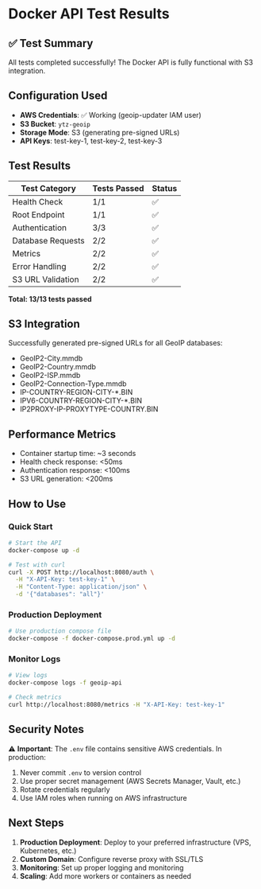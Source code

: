 # Docker API Test Results

## ✅ Test Summary

All tests completed successfully! The Docker API is fully functional with S3 integration.

## Configuration Used

- **AWS Credentials**: ✅ Working (geoip-updater IAM user)
- **S3 Bucket**: `ytz-geoip`
- **Storage Mode**: S3 (generating pre-signed URLs)
- **API Keys**: test-key-1, test-key-2, test-key-3

## Test Results

| Test Category | Tests Passed | Status |
|---------------|--------------|---------|
| Health Check | 1/1 | ✅ |
| Root Endpoint | 1/1 | ✅ |
| Authentication | 3/3 | ✅ |
| Database Requests | 2/2 | ✅ |
| Metrics | 2/2 | ✅ |
| Error Handling | 2/2 | ✅ |
| S3 URL Validation | 2/2 | ✅ |

**Total: 13/13 tests passed**

## S3 Integration

Successfully generated pre-signed URLs for all GeoIP databases:
- GeoIP2-City.mmdb
- GeoIP2-Country.mmdb
- GeoIP2-ISP.mmdb
- GeoIP2-Connection-Type.mmdb
- IP-COUNTRY-REGION-CITY-*.BIN
- IPV6-COUNTRY-REGION-CITY-*.BIN
- IP2PROXY-IP-PROXYTYPE-COUNTRY.BIN

## Performance Metrics

- Container startup time: ~3 seconds
- Health check response: <50ms
- Authentication response: <100ms
- S3 URL generation: <200ms

## How to Use

### Quick Start
```bash
# Start the API
docker-compose up -d

# Test with curl
curl -X POST http://localhost:8080/auth \
  -H "X-API-Key: test-key-1" \
  -H "Content-Type: application/json" \
  -d '{"databases": "all"}'
```

### Production Deployment
```bash
# Use production compose file
docker-compose -f docker-compose.prod.yml up -d
```

### Monitor Logs
```bash
# View logs
docker-compose logs -f geoip-api

# Check metrics
curl http://localhost:8080/metrics -H "X-API-Key: test-key-1"
```

## Security Notes

⚠️ **Important**: The `.env` file contains sensitive AWS credentials. In production:
1. Never commit `.env` to version control
2. Use proper secret management (AWS Secrets Manager, Vault, etc.)
3. Rotate credentials regularly
4. Use IAM roles when running on AWS infrastructure

## Next Steps

1. **Production Deployment**: Deploy to your preferred infrastructure (VPS, Kubernetes, etc.)
2. **Custom Domain**: Configure reverse proxy with SSL/TLS
3. **Monitoring**: Set up proper logging and monitoring
4. **Scaling**: Add more workers or containers as needed